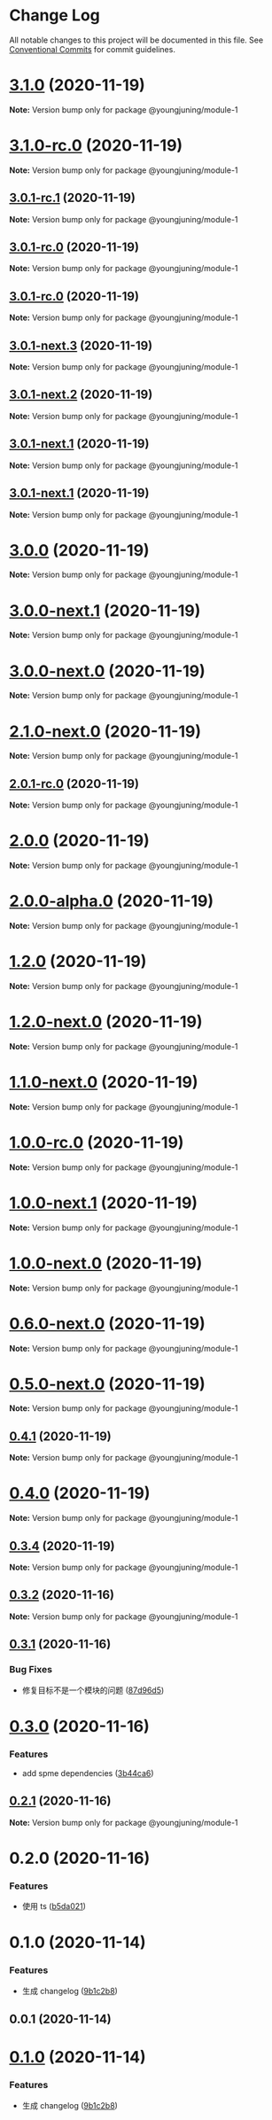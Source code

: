 # Change Log

All notable changes to this project will be documented in this file.
See [Conventional Commits](https://conventionalcommits.org) for commit guidelines.

# [3.1.0](https://github.com/youngjuning/lerna-repo/compare/@youngjuning/module-1@3.1.0-rc.0...@youngjuning/module-1@3.1.0) (2020-11-19)

**Note:** Version bump only for package @youngjuning/module-1

# [3.1.0-rc.0](https://github.com/youngjuning/lerna-repo/compare/@youngjuning/module-1@3.0.1-rc.1...@youngjuning/module-1@3.1.0-rc.0) (2020-11-19)

**Note:** Version bump only for package @youngjuning/module-1

## [3.0.1-rc.1](https://github.com/youngjuning/lerna-repo/compare/@youngjuning/module-1@3.0.1-rc.0...@youngjuning/module-1@3.0.1-rc.1) (2020-11-19)

**Note:** Version bump only for package @youngjuning/module-1

## [3.0.1-rc.0](https://github.com/youngjuning/lerna-repo/compare/@youngjuning/module-1@3.0.1-rc.0...@youngjuning/module-1@3.0.1-rc.0) (2020-11-19)

**Note:** Version bump only for package @youngjuning/module-1

## [3.0.1-rc.0](https://github.com/youngjuning/lerna-repo/compare/@youngjuning/module-1@3.0.1-next.3...@youngjuning/module-1@3.0.1-rc.0) (2020-11-19)

**Note:** Version bump only for package @youngjuning/module-1

## [3.0.1-next.3](https://github.com/youngjuning/lerna-repo/compare/@youngjuning/module-1@3.0.1-next.2...@youngjuning/module-1@3.0.1-next.3) (2020-11-19)

**Note:** Version bump only for package @youngjuning/module-1

## [3.0.1-next.2](https://github.com/youngjuning/lerna-repo/compare/@youngjuning/module-1@3.0.1-next.1...@youngjuning/module-1@3.0.1-next.2) (2020-11-19)

**Note:** Version bump only for package @youngjuning/module-1

## [3.0.1-next.1](https://github.com/youngjuning/lerna-repo/compare/@youngjuning/module-1@3.0.1-next.0...@youngjuning/module-1@3.0.1-next.1) (2020-11-19)

**Note:** Version bump only for package @youngjuning/module-1

## [3.0.1-next.1](https://github.com/youngjuning/lerna-repo/compare/@youngjuning/module-1@3.0.1-next.0...@youngjuning/module-1@3.0.1-next.1) (2020-11-19)

**Note:** Version bump only for package @youngjuning/module-1

# [3.0.0](https://github.com/youngjuning/lerna-repo/compare/@youngjuning/module-1@3.0.0-next.1...@youngjuning/module-1@3.0.0) (2020-11-19)

**Note:** Version bump only for package @youngjuning/module-1

# [3.0.0-next.1](https://github.com/youngjuning/lerna-repo/compare/@youngjuning/module-1@3.0.0-next.0...@youngjuning/module-1@3.0.0-next.1) (2020-11-19)

**Note:** Version bump only for package @youngjuning/module-1

# [3.0.0-next.0](https://github.com/youngjuning/lerna-repo/compare/@youngjuning/module-1@2.1.0-next.0...@youngjuning/module-1@3.0.0-next.0) (2020-11-19)

**Note:** Version bump only for package @youngjuning/module-1

# [2.1.0-next.0](https://github.com/youngjuning/lerna-repo/compare/@youngjuning/module-1@2.0.1-rc.0...@youngjuning/module-1@2.1.0-next.0) (2020-11-19)

**Note:** Version bump only for package @youngjuning/module-1

## [2.0.1-rc.0](https://github.com/youngjuning/lerna-repo/compare/@youngjuning/module-1@2.0.0...@youngjuning/module-1@2.0.1-rc.0) (2020-11-19)

**Note:** Version bump only for package @youngjuning/module-1

# [2.0.0](https://github.com/youngjuning/lerna-repo/compare/@youngjuning/module-1@2.0.0-alpha.0...@youngjuning/module-1@2.0.0) (2020-11-19)

**Note:** Version bump only for package @youngjuning/module-1

# [2.0.0-alpha.0](https://github.com/youngjuning/lerna-repo/compare/@youngjuning/module-1@1.2.0...@youngjuning/module-1@2.0.0-alpha.0) (2020-11-19)

**Note:** Version bump only for package @youngjuning/module-1

# [1.2.0](https://github.com/youngjuning/lerna-repo/compare/@youngjuning/module-1@1.2.0-next.0...@youngjuning/module-1@1.2.0) (2020-11-19)

**Note:** Version bump only for package @youngjuning/module-1

# [1.2.0-next.0](https://github.com/youngjuning/lerna-repo/compare/@youngjuning/module-1@1.1.0-next.0...@youngjuning/module-1@1.2.0-next.0) (2020-11-19)

**Note:** Version bump only for package @youngjuning/module-1

# [1.1.0-next.0](https://github.com/youngjuning/lerna-repo/compare/@youngjuning/module-1@1.0.0-rc.0...@youngjuning/module-1@1.1.0-next.0) (2020-11-19)

**Note:** Version bump only for package @youngjuning/module-1

# [1.0.0-rc.0](https://github.com/youngjuning/lerna-repo/compare/@youngjuning/module-1@1.0.0-next.1...@youngjuning/module-1@1.0.0-rc.0) (2020-11-19)

**Note:** Version bump only for package @youngjuning/module-1

# [1.0.0-next.1](https://github.com/youngjuning/lerna-repo/compare/@youngjuning/module-1@1.0.0-next.0...@youngjuning/module-1@1.0.0-next.1) (2020-11-19)

**Note:** Version bump only for package @youngjuning/module-1

# [1.0.0-next.0](https://github.com/youngjuning/lerna-repo/compare/@youngjuning/module-1@0.6.0-next.0...@youngjuning/module-1@1.0.0-next.0) (2020-11-19)

**Note:** Version bump only for package @youngjuning/module-1

# [0.6.0-next.0](https://github.com/youngjuning/lerna-repo/compare/@youngjuning/module-1@0.5.0-next.0...@youngjuning/module-1@0.6.0-next.0) (2020-11-19)

**Note:** Version bump only for package @youngjuning/module-1

# [0.5.0-next.0](https://github.com/youngjuning/lerna-repo/compare/@youngjuning/module-1@0.4.1...@youngjuning/module-1@0.5.0-next.0) (2020-11-19)

**Note:** Version bump only for package @youngjuning/module-1

## [0.4.1](https://github.com/youngjuning/lerna-repo/compare/@youngjuning/module-1@0.4.0...@youngjuning/module-1@0.4.1) (2020-11-19)

**Note:** Version bump only for package @youngjuning/module-1

# [0.4.0](https://github.com/youngjuning/lerna-repo/compare/@youngjuning/module-1@0.3.4...@youngjuning/module-1@0.4.0) (2020-11-19)

**Note:** Version bump only for package @youngjuning/module-1

## [0.3.4](https://github.com/youngjuning/lerna-repo/compare/@youngjuning/module-1@0.3.3...@youngjuning/module-1@0.3.4) (2020-11-19)

**Note:** Version bump only for package @youngjuning/module-1

## [0.3.2](https://github.com/youngjuning/lerna-repo/compare/@youngjuning/module-1@0.3.1...@youngjuning/module-1@0.3.2) (2020-11-16)

**Note:** Version bump only for package @youngjuning/module-1

## [0.3.1](https://github.com/youngjuning/lerna-repo/compare/@youngjuning/module-1@0.3.0...@youngjuning/module-1@0.3.1) (2020-11-16)

### Bug Fixes

- 修复目标不是一个模块的问题 ([87d96d5](https://github.com/youngjuning/lerna-repo/commit/87d96d59326e7a8983bd5ff9e33f80226ee0df72))

# [0.3.0](https://github.com/youngjuning/lerna-repo/compare/@youngjuning/module-1@0.2.1...@youngjuning/module-1@0.3.0) (2020-11-16)

### Features

- add spme dependencies ([3b44ca6](https://github.com/youngjuning/lerna-repo/commit/3b44ca6f7440c95a80dde6306ad44e514010e7b6))

## [0.2.1](https://github.com/youngjuning/lerna-repo/compare/@youngjuning/module-1@0.2.0...@youngjuning/module-1@0.2.1) (2020-11-16)

**Note:** Version bump only for package @youngjuning/module-1

# 0.2.0 (2020-11-16)

### Features

- 使用 ts ([b5da021](https://github.com/youngjuning/lerna-repo/commit/b5da02167d2a75cc587293dabdda6a82bc451ab0))

# 0.1.0 (2020-11-14)

### Features

- 生成 changelog ([9b1c2b8](https://github.com/youngjuning/lerna-repo/commit/9b1c2b8c070912ec6a7cc2cb837521f28af586f6))

## 0.0.1 (2020-11-14)

# [0.1.0](https://github.com/youngjuning/lerna-repo/compare/v0.0.1...v0.1.0) (2020-11-14)

### Features

- 生成 changelog ([9b1c2b8](https://github.com/youngjuning/lerna-repo/commit/9b1c2b8c070912ec6a7cc2cb837521f28af586f6))
